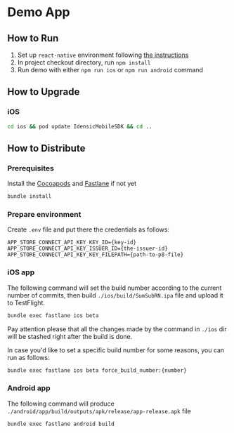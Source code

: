 # Demo App

## How to Run

1. Set up `react-native` environment following [the instructions](https://reactnative.dev/docs/environment-setup)
2. In project checkout directory, run `npm install`
3. Run demo with either `npm run ios` or `npm run android` command

## How to Upgrade

### iOS

```bash
cd ios && pod update IdensicMobileSDK && cd ..
```

## How to Distribute

### Prerequisites 

Install the [Cocoapods](https://cocoapods.org/) and [Fastlane](https://fastlane.tools/) if not yet
```sh
bundle install
```

### Prepare environment

Create `.env` file and put there the credentials as follows:
```text
APP_STORE_CONNECT_API_KEY_KEY_ID={key-id}
APP_STORE_CONNECT_API_KEY_ISSUER_ID={the-issuer-id}
APP_STORE_CONNECT_API_KEY_KEY_FILEPATH={path-to-p8-file}
```

### iOS app

The following command will set the build number according to the current number of commits, then build `./ios/build/SumSubRN.ipa` file and upload it to TestFlight.
```sh
bundle exec fastlane ios beta
```
Pay attention please that all the changes made by the command in  `./ios` dir will be stashed right after the build is done.

In case you'd like to set a specific build number for some reasons, you can run as follows:
```sh
bundle exec fastlane ios beta force_build_number:{number}
```

### Android app

The following command will produce `./android/app/build/outputs/apk/release/app-release.apk` file  
```sh
bundle exec fastlane android build
```
